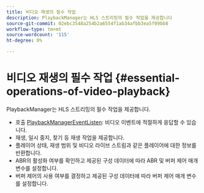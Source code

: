 ```yaml
---
title: 비디오 재생의 필수 작업
description: PlaybackManager는 HLS 스트리밍의 필수 작업을 제공합니다
source-git-commit: 02ebc3548a254b2a6554f1ab34afbb3ea5f09bb8
workflow-type: tm+mt
source-wordcount: '115'
ht-degree: 0%

---
```


# 비디오 재생의 필수 작업 {#essential-operations-of-video-playback}

PlaybackManager는 HLS 스트리밍의 필수 작업을 제공합니다.

* 호출 [PlaybackManagerEventListen](https://help.adobe.com/en_US/primetime/api/reference_implementation/android/javadoc/com/adobe/primetime/reference/manager/PlaybackManager.PlaybackManagerEventListener.html): 비디오 이벤트에 적절하게 응답할 수 있습니다.
* 재생, 일시 중지, 찾기 등 재생 작업을 제공합니다.
* 플레이어 상태, 재생 범위 및 비디오 라이브 스트림과 같은 플레이어에 대한 정보를 반환합니다.
* ABR의 활성화 여부를 확인하고 제공된 구성 데이터에 따라 ABR 및 버퍼 제어 매개 변수를 설정합니다.
* 버퍼 제어의 사용 여부를 결정하고 제공된 구성 데이터에 따라 버퍼 제어 매개 변수를 설정합니다.
